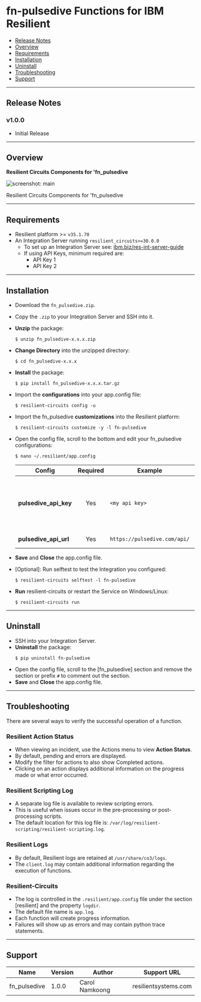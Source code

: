 <!--
  This Install README.md is generated by running:
  "resilient-sdk docgen -p fn_pulsedive --install-guide"

  It is best edited using a Text Editor with a Markdown Previewer. VS Code
  is a good example. Checkout https://guides.github.com/features/mastering-markdown/
  for tips on writing with Markdown

  If you make manual edits and run docgen again, a .bak file will be created

  Store any screenshots in the "doc/screenshots" directory and reference them like:
  ![screenshot: screenshot_1](./doc/screenshots/screenshot_1.png)
-->

# fn-pulsedive Functions for IBM Resilient

- [Release Notes](#release-notes)
- [Overview](#overview)
- [Requirements](#requirements)
- [Installation](#installation)
- [Uninstall](#uninstall)
- [Troubleshooting](#troubleshooting)
- [Support](#support)

---

## Release Notes
<!--
  Specify all changes in this release. Do not remove the release 
  notes of a previous release
-->
### v1.0.0
* Initial Release

---

## Overview
<!--
  Provide a high-level description of the function itself and its remote software or application.
  The text below is parsed from the "description" and "long_description" attributes in the setup.py file
-->
**Resilient Circuits Components for 'fn_pulsedive**

 ![screenshot: main](./doc/screenshots/main.png)

Resilient Circuits Components for 'fn_pulsedive

---

## Requirements
<!--
  List any Requirements 
-->
* Resilient platform >= `v35.1.70`
* An Integration Server running `resilient_circuits>=30.0.0`
  * To set up an Integration Server see: [ibm.biz/res-int-server-guide](https://ibm.biz/res-int-server-guide)
  * If using API Keys, minimum required are:
    * API Key 1
    * API Key 2
---

## Installation
* Download the `fn_pulsedive.zip`.
* Copy the `.zip` to your Integration Server and SSH into it.
* **Unzip** the package:
  ```
  $ unzip fn_pulsedive-x.x.x.zip
  ```
* **Change Directory** into the unzipped directory:
  ```
  $ cd fn_pulsedive-x.x.x
  ```
* **Install** the package:
  ```
  $ pip install fn_pulsedive-x.x.x.tar.gz
  ```
* Import the **configurations** into your app.config file:
  ```
  $ resilient-circuits config -u
  ```
* Import the fn_pulsedive **customizations** into the Resilient platform:
  ```
  $ resilient-circuits customize -y -l fn-pulsedive
  ```
* Open the config file, scroll to the bottom and edit your fn_pulsedive configurations:
  ```
  $ nano ~/.resilient/app.config
  ```
  | Config | Required | Example | Description |
  | ------ | :------: | ------- | ----------- |
  | **pulsedive_api_key** | Yes | `<my api key>` | User API key that can be found under Pulsedive --> API |
  | **pulsedive_api_url** | Yes | `https://pulsedive.com/api/` | Pulsedive base URL |

* **Save** and **Close** the app.config file.
* [Optional]: Run selftest to test the Integration you configured:
  ```
  $ resilient-circuits selftest -l fn-pulsedive
  ```
* **Run** resilient-circuits or restart the Service on Windows/Linux:
  ```
  $ resilient-circuits run
  ```


---

## Uninstall
* SSH into your Integration Server.
* **Uninstall** the package:
  ```
  $ pip uninstall fn-pulsedive
  ```
* Open the config file, scroll to the [fn_pulsedive] section and remove the section or prefix `#` to comment out the section.
* **Save** and **Close** the app.config file.

---

## Troubleshooting
There are several ways to verify the successful operation of a function.

### Resilient Action Status
* When viewing an incident, use the Actions menu to view **Action Status**.
* By default, pending and errors are displayed.
* Modify the filter for actions to also show Completed actions.
* Clicking on an action displays additional information on the progress made or what error occurred.

### Resilient Scripting Log
* A separate log file is available to review scripting errors.
* This is useful when issues occur in the pre-processing or post-processing scripts.
* The default location for this log file is: `/var/log/resilient-scripting/resilient-scripting.log`.

### Resilient Logs
* By default, Resilient logs are retained at `/usr/share/co3/logs`.
* The `client.log` may contain additional information regarding the execution of functions.

### Resilient-Circuits
* The log is controlled in the `.resilient/app.config` file under the section [resilient] and the property `logdir`.
* The default file name is `app.log`.
* Each function will create progress information.
* Failures will show up as errors and may contain python trace statements.

---

<!--
  If necessary, use this section to describe how to configure your security application to work with the integration.
  Delete this section if the user does not need to perform any configuration procedures on your product.

## Configure <Product_Name>

* Step One
* Step Two
* Step Three

---
-->

## Support
| Name | Version | Author | Support URL |
| ---- | ------- | ------ | ----------- |
| fn_pulsedive | 1.0.0 | Carol Namkoong | resilientsystems.com |
